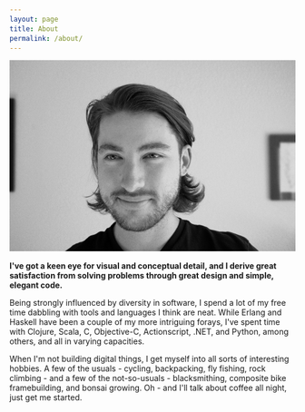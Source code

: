 ```yaml
---
layout: page
title: About
permalink: /about/
---
```


![](/images/me.jpg)

**I've got a keen eye for visual and conceptual detail, and I derive great satisfaction from solving problems through great design and simple, elegant code.**

Being strongly influenced by diversity in software, I spend a lot of my free time dabbling with tools and languages I think are neat. While Erlang and Haskell have been a couple of my more intriguing forays, I've spent time with Clojure, Scala, C, Objective-C, Actionscript, .NET, and Python, among others, and all in varying capacities.

When I'm not building digital things, I get myself into all sorts of interesting hobbies. A few of the usuals - cycling, backpacking, fly fishing, rock climbing - and a few of the not-so-usuals - blacksmithing, composite bike framebuilding, and bonsai growing. Oh - and I'll talk about coffee all night, just get me started.
